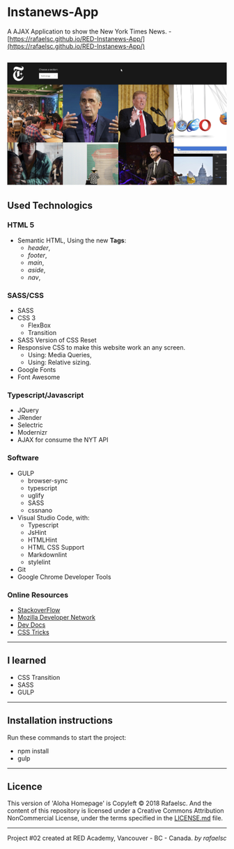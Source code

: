 # Instanews-App

A AJAX Application to show the New York Times News. - [https://rafaelsc.github.io/RED-Instanews-App/](https://rafaelsc.github.io/RED-Instanews-App/)


![Instanews](https://github.com/rafaelsc/RED-Instanews-App/raw/master/_instanews.jpg)
-----------------------------------------------

## Used Technologics

### HTML 5

* Semantic HTML, Using the new **Tags**:
  * _header_,
  * _footer_,
  * _main_,
  * _aside_,
  * _nav_,

### SASS/CSS

* SASS
* CSS 3
  * FlexBox
  * Transition
* SASS Version of CSS Reset
* Responsive CSS to make this website work an any screen.
  * Using: Media Queries,
  * Using: Relative sizing.
* Google Fonts
* Font Awesome

### Typescript/Javascript

* JQuery
* JRender
* Selectric
* Modernizr
* AJAX for consume the NYT API

### Software

* GULP
  * browser-sync
  * typescript
  * uglify
  * SASS
  * cssnano
* Visual Studio Code, with:
  * Typescript
  * JsHint
  * HTMLHint
  * HTML CSS Support
  * Markdownlint
  * stylelint
* Git
* Google Chrome Developer Tools

### Online Resources

* [StackoverFlow](https://stackoverflow.com/)
* [Mozilla Developer Network](https://developer.mozilla.org/)
* [Dev Docs](http://devdocs.io/)
* [CSS Tricks](http://css-tricks.com)

-----------------------------------------------

## I learned

* CSS Transition
* SASS
* GULP


-----------------------------------------------

## Installation instructions

Run these commands to start the project:  
* npm install
* gulp

-----------------------------------------------
## Licence

This version of 'Aloha Homepage' is Copyleft © 2018 Rafaelsc. And the content of this repository is licensed under a Creative Commons Attribution NonCommercial License, under the terms specified in the [LICENSE.md](LICENSE.md) file.

-----------------------------------------------

Project #02 created at RED Academy, Vancouver - BC - Canada.
_by rafaelsc_
